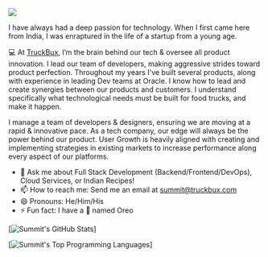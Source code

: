 [![](https://badgen.net/twitter/follow/SummitSThakur?icon=twitter)](https://twitter.com/SummitSThakur)

I have always had a deep passion for technology. When I first came here from India, I was enraptured in the life of a startup from a young age.

:computer: At [TruckBux](https://truckbux.com), I’m the brain behind our tech & oversee all product innovation. I lead our team of developers, making aggressive strides toward product perfection. Throughout my years I've built several products, along with experience in leading Dev teams at Oracle. I know how to lead and create synergies between our products and customers. I understand specifically what technological needs must be built for food trucks, and make it happen.

I manage a team of developers & designers, ensuring we are moving at a rapid & innovative pace. As a tech company, our edge will always be the power behind our product. User Growth is heavily aligned with creating and implementing strategies in existing markets to increase performance along every aspect of our platforms.

- 💬 Ask me about Full Stack Development (Backend/Frontend/DevOps), Cloud Services, or Indian Recipes!
- 📫 How to reach me: Send me an email at [summit@truckbux.com](mailto:summit@truckbux.com)
- 😄 Pronouns: He/Him/His
- ⚡ Fun fact: I have a :dog: named Oreo

[![Summit's GitHub Stats](https://github-readme-stats.vercel.app/api?username=summitsingh&count_private=true&show_icons=true)]

[![Summit's Top Programming Languages](https://github-readme-stats.vercel.app/api/top-langs/?username=summitsingh&layout=compact)]
